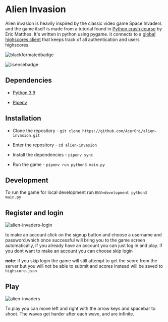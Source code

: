 # Alien Invasion

Alien invasion is heavily inspired by the classic video game Space Invaders and the game itself is made from a tutorial found in [Python crash course](https://nostarch.com/pythoncrashcourse2e) by Eric Matthes. It's written in python using pygame. it connects to a [global highscores client](https://github.com/Acer0ni/alien-invasion-api) that keeps track of all authentication and users highscores.

![blackformatedbadge](https://img.shields.io/badge/black-formated-red)

![licensebadge](https://img.shields.io/badge/license-GNU%20GPL%203.0-blue)

## Dependencies

- [Python 3.9](https://www.python.org/downloads/)

- [Pipenv](https://pipenv.pypa.io/en/latest/install/)

## Installation

- Clone the repository - `git clone https://github.com/Acer0ni/alien-invasion.git`

- Enter the repository - `cd alien-invasion`

- Install the dependencies - `pipenv sync`

- Run the game - `pipenv run python3 main.py`

## Development

To run the game for local development run `ENV=development python3 main.py `

## Register and login

![alien-invaders-login](https://i.imgur.com/bKzbbmR.png)

to make an account click on the signup button and choose a username and password,which once successful will bring you to the game screen automatically, if you already have an account you can just log in and play. if you dont want to make an account you can choose skip login

**note**: if you skip login the game will still attempt to get the score from the server but you will not be able to submit and scores instead will be saved to `highscore.json`

## Play

![alien-invaders](https://i.imgur.com/o4OH62y.png)

To play you can move left and right with the arrow keys and spacebar to shoot. The waves get harder after each wave, and are infinite.
